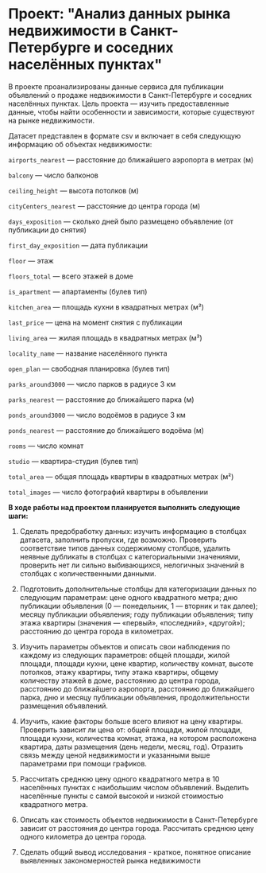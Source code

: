# Проект: "Анализ данных рынка недвижимости в Санкт-Петербурге и соседних населённых пунктах"

В проекте проанализированы данные сервиса для публикации объявлений о продаже недвижимости в Санкт-Петербурге и соседних населённых пунктах. Цель проекта — изучить предоставленные данные, чтобы найти особенности и зависимости, которые существуют на рынке недвижимости.

Датасет представлен в формате csv и включает в себя следующую информацию об объектах недвижимости:

`airports_nearest` — расстояние до ближайшего аэропорта в метрах (м)

`balcony` — число балконов

`ceiling_height` — высота потолков (м)

`cityCenters_nearest` — расстояние до центра города (м)

`days_exposition` — сколько дней было размещено объявление (от публикации до снятия)

`first_day_exposition` — дата публикации

`floor` — этаж

`floors_total` — всего этажей в доме

`is_apartment` — апартаменты (булев тип)

`kitchen_area` — площадь кухни в квадратных метрах (м²)

`last_price` — цена на момент снятия с публикации

`living_area` — жилая площадь в квадратных метрах (м²)

`locality_name` — название населённого пункта

`open_plan` — свободная планировка (булев тип)

`parks_around3000` — число парков в радиусе 3 км

`parks_nearest` — расстояние до ближайшего парка (м)

`ponds_around3000` — число водоёмов в радиусе 3 км

`ponds_nearest` — расстояние до ближайшего водоёма (м)

`rooms` — число комнат

`studio` — квартира-студия (булев тип)

`total_area` — общая площадь квартиры в квадратных метрах (м²)

`total_images` — число фотографий квартиры в объявлении

**В ходе работы над проектом планируется выполнить следующие шаги:**

1. Сделать предобработку данных: изучить информацию в столбцах датасета, заполнить пропуски, где возможно. Проверить соответствие типов данных содержимому столбцов, удалить неявные дубликаты в столбцах с категориальными значениями, проверить нет ли сильно выбивающихся, нелогичных значений в столбцах с количественными данными.

2. Подготовить дополнительные столбцы для категоризации данных по следующим параметрам: цене одного квадратного метра; дню публикации объявления (0 — понедельник, 1 — вторник и так далее); месяцу публикации объявления; году публикации объявления; типу этажа квартиры (значения — «первый», «последний», «другой»); расстоянию до центра города в километрах.

3. Изучить параметры объектов и описать свои наблюдения по каждому из следующих параметров: общей площади, жилой площади, площади кухни, цене квартир, количеству комнат, высоте потолков, этажу квартиры, типу этажа квартиры, общему количеству этажей в доме, расстоянию до центра города, расстоянию до ближайшего аэропорта, расстоянию до ближайшего парка, дню и месяцу публикации объявления, продолжительности размещения объявлений.
 
4. Изучить, какие факторы больше всего влияют на цену квартиры. Проверить зависит ли цена от: общей площади, жилой площади, площади кухни, количества комнат, этажа, на котором расположена квартира, даты размещения (день недели, месяц, год). Отразить связь между ценой недвижимости и указанными выше параметрами при помощи графиков.

5. Рассчитать среднюю цену одного квадратного метра в 10 населённых пунктах с наибольшим числом объявлений. Выделить населённые пункты с самой высокой и низкой стоимостью квадратного метра.

6. Описать как стоимость объектов недвижимости в Санкт-Петербурге зависит от расстояния до центра города. Рассчитать среднюю цену одного километра до центра города.

7. Сделать общий вывод исследования - краткое, понятное описание выявленных закономерностей рынка недвижимости
